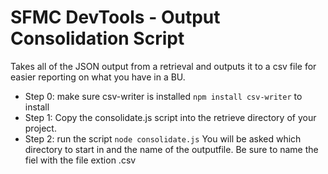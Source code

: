 # SFMC DevTools - Output Consolidation Script
Takes all of the JSON output from a retrieval and outputs it to a csv file for easier reporting on what you have in a BU.

- Step 0: make sure csv-writer is installed ``npm install csv-writer`` to install
- Step 1: Copy the consolidate.js script into the retrieve directory of your project.
- Step 2: run the script ``node consolidate.js``  You will be asked which directory to start in and the name of the outputfile.  Be sure to name the fiel with the file extion .csv
